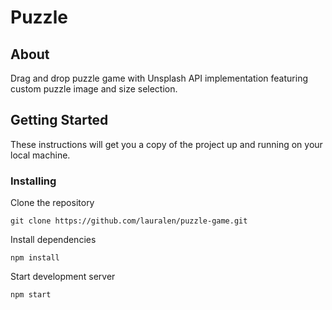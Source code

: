 # Puzzle

## About

Drag and drop puzzle game with Unsplash API implementation featuring custom puzzle image and size selection.

## Getting Started

These instructions will get you a copy of the project up and running on your local machine.

### Installing

Clone the repository

```
git clone https://github.com/lauralen/puzzle-game.git
```

Install dependencies

```
npm install
```

Start development server

```
npm start
```
